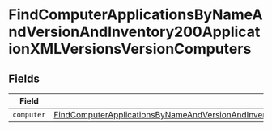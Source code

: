 # FindComputerApplicationsByNameAndVersionAndInventory200ApplicationXMLVersionsVersionComputers


## Fields

| Field                                                                                                                                                                                                                                     | Type                                                                                                                                                                                                                                      | Required                                                                                                                                                                                                                                  | Description                                                                                                                                                                                                                               |
| ----------------------------------------------------------------------------------------------------------------------------------------------------------------------------------------------------------------------------------------- | ----------------------------------------------------------------------------------------------------------------------------------------------------------------------------------------------------------------------------------------- | ----------------------------------------------------------------------------------------------------------------------------------------------------------------------------------------------------------------------------------------- | ----------------------------------------------------------------------------------------------------------------------------------------------------------------------------------------------------------------------------------------- |
| `computer`                                                                                                                                                                                                                                | [FindComputerApplicationsByNameAndVersionAndInventory200ApplicationXMLVersionsVersionComputersComputer](../../models/operations/findcomputerapplicationsbynameandversionandinventory200applicationxmlversionsversioncomputerscomputer.md) | :heavy_minus_sign:                                                                                                                                                                                                                        | N/A                                                                                                                                                                                                                                       |